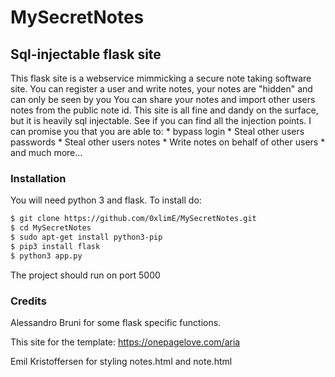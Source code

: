 # MySecretNotes
## Sql-injectable flask site
This flask site is a webservice mimmicking a secure note taking software site. You can register a user and write 
notes, your notes are "hidden" and can only be seen by you You can share your notes and import other users notes 
from the public note id. This site is all fine and dandy on the surface, but it is heavily sql injectable. See 
if you can find all the injection points. I can promise you that you are able to: * bypass login * Steal other 
users passwords * Steal other users notes * Write notes on behalf of other users * and much more...
### Installation
You will need python 3 and flask. To install do: 
```sh 
$ git clone https://github.com/0xlimE/MySecretNotes.git 
$ cd MySecretNotes 
$ sudo apt-get install python3-pip 
$ pip3 install flask
$ python3 app.py 
``` 

The project should run on port 5000 
### Credits
Alessandro Bruni for some flask specific functions.

This site for the template: https://onepagelove.com/aria

Emil Kristoffersen for styling notes.html and note.html
